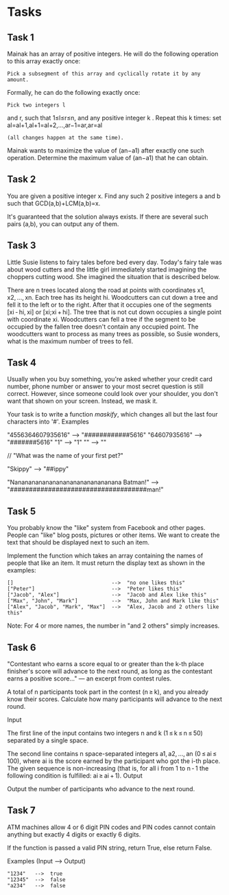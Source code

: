 # Tasks

## Task 1

Mainak has an array of positive integers. He will do the following operation to this array exactly once:

```text
Pick a subsegment of this array and cyclically rotate it by any amount. 
```

Formally, he can do the following exactly once:

```text
Pick two integers l
```

and r, such that 1≤l≤r≤n, and any positive integer k
.
Repeat this k
times: set al=al+1,al+1=al+2,…,ar−1=ar,ar=al

```text
(all changes happen at the same time).
```

Mainak wants to maximize the value of (an−a1) after exactly one such operation. Determine the maximum value of (an−a1) that he can obtain.

## Task 2

You are given a positive integer x. Find any such 2 positive integers a and b such that GCD(a,b)+LCM(a,b)=x.

It's guaranteed that the solution always exists. If there are several such pairs (a,b), you can output any of them.

## Task 3

Little Susie listens to fairy tales before bed every day. Today's fairy tale was about wood cutters and the little girl immediately started imagining the choppers cutting wood. She imagined the situation that is described below.

There are n trees located along the road at points with coordinates x1, x2, ..., xn. Each tree has its height hi. Woodcutters can cut down a tree and fell it to the left or to the right. After that it occupies one of the segments [xi - hi, xi] or [xi;xi + hi]. The tree that is not cut down occupies a single point with coordinate xi. Woodcutters can fell a tree if the segment to be occupied by the fallen tree doesn't contain any occupied point. The woodcutters want to process as many trees as possible, so Susie wonders, what is the maximum number of trees to fell. 

## Task 4

Usually when you buy something, you're asked whether your credit card number, phone number or answer to your most secret question is still correct. However, since someone could look over your shoulder, you don't want that shown on your screen. Instead, we mask it.

Your task is to write a function *maskify*, which changes all but the last four characters into '#'.
Examples

"4556364607935616" --> "############5616"
     "64607935616" -->      "#######5616"
               "1" -->                "1"
                "" -->                 ""

// "What was the name of your first pet?"

"Skippy" --> "##ippy"

"Nananananananananananananananana Batman!" --> "####################################man!"

## Task 5

You probably know the "like" system from Facebook and other pages. People can "like" blog posts, pictures or other items. We want to create the text that should be displayed next to such an item.

Implement the function which takes an array containing the names of people that like an item. It must return the display text as shown in the examples:

```text
[]                                -->  "no one likes this"
["Peter"]                         -->  "Peter likes this"
["Jacob", "Alex"]                 -->  "Jacob and Alex like this"
["Max", "John", "Mark"]           -->  "Max, John and Mark like this"
["Alex", "Jacob", "Mark", "Max"]  -->  "Alex, Jacob and 2 others like this"
```

Note: For 4 or more names, the number in "and 2 others" simply increases.

## Task 6

"Contestant who earns a score equal to or greater than the k-th place finisher's score will advance to the next round, as long as the contestant earns a positive score..." — an excerpt from contest rules.

A total of n participants took part in the contest (n ≥ k), and you already know their scores. Calculate how many participants will advance to the next round.

Input

The first line of the input contains two integers n and k (1 ≤ k ≤ n ≤ 50) separated by a single space.

The second line contains n space-separated integers a1, a2, ..., an (0 ≤ ai ≤ 100), where ai is the score earned by the participant who got the i-th place. The given sequence is non-increasing (that is, for all i from 1 to n - 1 the following condition is fulfilled: ai ≥ ai + 1).
Output

Output the number of participants who advance to the next round.

## Task 7

ATM machines allow 4 or 6 digit PIN codes and PIN codes cannot contain anything but exactly 4 digits or exactly 6 digits.

If the function is passed a valid PIN string, return True, else return False.

Examples (Input --> Output)

```text
"1234"   -->  true
"12345"  -->  false
"a234"   -->  false
```
